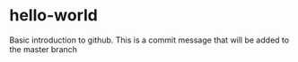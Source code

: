 # hello-world
Basic introduction to github.
This is a commit message that will be added to the master branch
